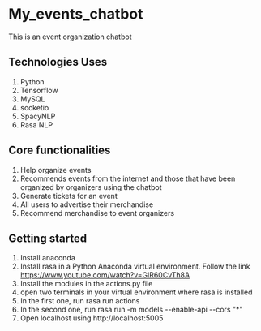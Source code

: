 # My_events_chatbot
This is an event organization chatbot

## Technologies Uses
  1. Python
  2. Tensorflow
  3. MySQL
  4. socketio 
  5. SpacyNLP
  6. Rasa NLP
## Core functionalities
  1. Help organize events
  2. Recommends events from the internet and those that have been organized by organizers using the chatbot
  3. Generate tickets for an event
  4. All users to advertise their merchandise
  5. Recommend merchandise to event organizers
## Getting started 
1. Install anaconda
2. Install rasa in a Python Anaconda virtual environment. Follow the link https://www.youtube.com/watch?v=GlR60CvTh8A
3. Install the modules in the actions.py file
4. open two terminals in your virtual environment where rasa is installed
5. In the first one, run rasa run actions
6. In the second one, run rasa run -m models --enable-api --cors "*"
7. Open localhost using http://localhost:5005
